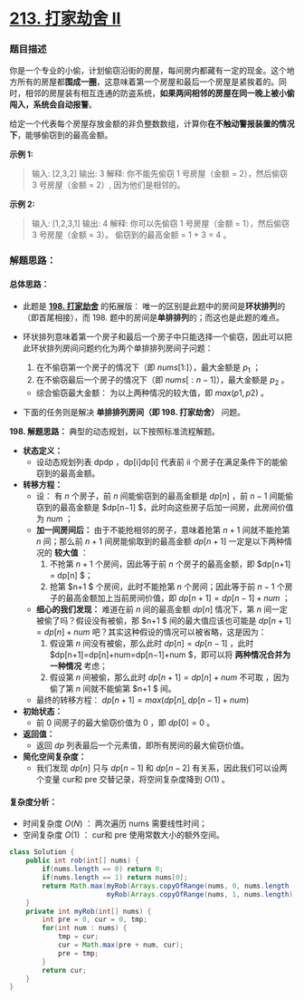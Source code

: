 # [213. 打家劫舍 II](https://leetcode-cn.com/problems/house-robber-ii/)

### 题目描述

你是一个专业的小偷，计划偷窃沿街的房屋，每间房内都藏有一定的现金。这个地方所有的房屋都**围成一圈**，这意味着第一个房屋和最后一个房屋是紧挨着的。同时，相邻的房屋装有相互连通的防盗系统，**如果两间相邻的房屋在同一晚上被小偷闯入，系统会自动报警**。

给定一个代表每个房屋存放金额的非负整数数组，计算你**在不触动警报装置的情况下**，能够偷窃到的最高金额。

**示例 1:**

>   输入: [2,3,2]
>   输出: 3
>   解释: 你不能先偷窃 1 号房屋（金额 = 2），然后偷窃 3 号房屋（金额 = 2）, 因为他们是相邻的。


**示例 2:**

>   输入: [1,2,3,1]
>   输出: 4
>   解释: 你可以先偷窃 1 号房屋（金额 = 1），然后偷窃 3 号房屋（金额 = 3）。
>            偷窃到的最高金额 = 1 + 3 = 4 。

### 解题思路：

#### 总体思路：

-   此题是  **[198. 打家劫舍](https://leetcode-cn.com/problems/house-robber/solution/da-jia-jie-she-dong-tai-gui-hua-jie-gou-hua-si-lu-/)**  的拓展版： 唯一的区别是此题中的房间是**环状排列**的（即首尾相接），而 198. 题中的房间是**单排排列**的；而这也是此题的难点。

-   环状排列意味着第一个房子和最后一个房子中只能选择一个偷窃，因此可以把此环状排列房间问题约化为两个单排排列房间子问题：

    1.  在不偷窃第一个房子的情况下（即 $nums[1:]$），最大金额是 $p_1$ ；
    2.  在不偷窃最后一个房子的情况下（即 $nums[:n-1]$），最大金额是 $p_2$ 。

    -   综合偷窃最大金额： 为以上两种情况的较大值，即 $max(p1,p2)$ 。

-   下面的任务则是解决 **单排排列房间（即 198. 打家劫舍）** 问题。

**198. 解题思路：**
典型的动态规划，以下按照标准流程解题。

-   **状态定义：**
    -   设动态规划列表 dpdp ，dp[i]dp[i] 代表前 ii 个房子在满足条件下的能偷窃到的最高金额。
-   **转移方程：**
    -   设： 有 $n$ 个房子，前 $n$ 间能偷窃到的最高金额是 $dp[n]$ ，前 $n−1$ 间能偷窃到的最高金额是 $dp[n−1] $，此时向这些房子后加一间房，此房间价值为 $num$ ；
    -   **加一间房间后：** 由于不能抢相邻的房子，意味着抢第 $n+1$ 间就不能抢第 $n$ 间；那么前 $n+1$ 间房能偷取到的最高金额 $dp[n+1]$ 一定是以下两种情况的 **较大值** ：
        1.  不抢第 $n+1$ 个房间，因此等于前 $n$ 个房子的最高金额，即 $dp[n+1] = dp[n] $；
        2.  抢第 $n+1 $ 个房间，此时不能抢第 $n$ 个房间；因此等于前 $n-1$ 个房子的最高金额加上当前房间价值，即 $dp[n+1]=dp[n−1]+num$ ；
    -   **细心的我们发现：** 难道在前 $n$ 间的最高金额 $dp[n]$ 情况下，第 $n$ 间一定被偷了吗？假设没有被偷，那 $n+1 $ 间的最大值应该也可能是 $dp[n+1]=dp[n]+num$ 吧？其实这种假设的情况可以被省略，这是因为：
        1.  假设第 $n$ 间没有被偷，那么此时 $dp[n]=dp[n−1]$ ，此时 $dp[n+1]=dp[n]+num=dp[n−1]+num $，即可以将 **两种情况合并为一种情况** 考虑；
        2.  假设第 $n$ 间被偷，那么此时 $dp[n+1]=dp[n]+num$ 不可取 ，因为偷了第 $n$ 间就不能偷第 $n+1 $ 间。
    -   最终的转移方程： $dp[n+1]=max(dp[n],dp[n−1]+num)$
-   **初始状态：**
    -   前 $0$ 间房子的最大偷窃价值为 $0$ ，即 $dp[0] = 0$ 。
-   **返回值：**
    -   返回 $dp$ 列表最后一个元素值，即所有房间的最大偷窃价值。
-   **简化空间复杂度：**
    -   我们发现 $dp[n]$ 只与 $dp[n−1]$ 和 $dp[n−2]$ 有关系，因此我们可以设两个变量 cur和 pre 交替记录，将空间复杂度降到 $O(1)$ 。

#### **复杂度分析：**

-   时间复杂度 $O(N)$ ： 两次遍历 nums 需要线性时间；
-   空间复杂度 $O(1)$ ： cur和 pre 使用常数大小的额外空间。

```java
class Solution {
    public int rob(int[] nums) {
        if(nums.length == 0) return 0;
        if(nums.length == 1) return nums[0];
        return Math.max(myRob(Arrays.copyOfRange(nums, 0, nums.length - 1)), 
                        myRob(Arrays.copyOfRange(nums, 1, nums.length)));
    }
    private int myRob(int[] nums) {
        int pre = 0, cur = 0, tmp;
        for(int num : nums) {
            tmp = cur;
            cur = Math.max(pre + num, cur);
            pre = tmp;
        }
        return cur;
    }
}
```

